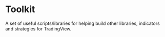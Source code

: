 # Toolkit
A set of useful scripts/libraries for helping build other libraries, indicators and strategies for TradingView.
